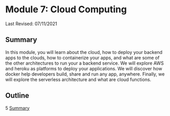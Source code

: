 # Module 7: Cloud Computing

Last Revised: 07/11/2021

## Summary

In this module, you will learn about the cloud, how to deploy your backend apps to the clouds, how to containerize your apps, and what are some of the other architectures to run your a backend service. We will explore AWS and heroku as platforms to deploy your applications. We will discover how docker help developers build, share and run any app, anywhere. Finally, we will explore the serverless architecture and what are cloud functions.

## Outline

5 [Summary](./r5-summary/README.md)
